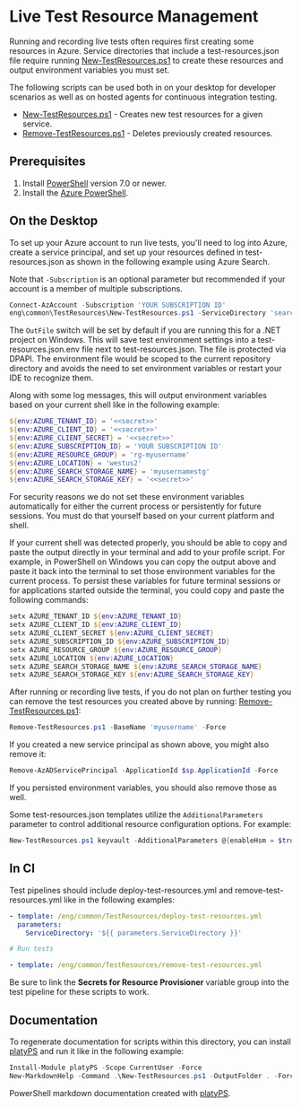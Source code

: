 # Live Test Resource Management

Running and recording live tests often requires first creating some resources
in Azure. Service directories that include a test-resources.json file require
running [New-TestResources.ps1][] to create these resources and output
environment variables you must set.

The following scripts can be used both in on your desktop for developer
scenarios as well as on hosted agents for continuous integration testing.

* [New-TestResources.ps1][] - Creates new test resources for a given service.
* [Remove-TestResources.ps1][] - Deletes previously created resources.

## Prerequisites

1. Install [PowerShell][] version 7.0 or newer.
2. Install the [Azure PowerShell][PowerShellAz].

## On the Desktop

To set up your Azure account to run live tests, you'll need to log into Azure,
create a service principal, and set up your resources defined in
test-resources.json as shown in the following example using Azure Search.

Note that `-Subscription` is an optional parameter but recommended if your account
is a member of multiple subscriptions.

```powershell
Connect-AzAccount -Subscription 'YOUR SUBSCRIPTION ID'
eng\common\TestResources\New-TestResources.ps1 -ServiceDirectory 'search'
```

The `OutFile` switch will be set by default if you are running this for a .NET project on Windows. This will save test environment settings
into a test-resources.json.env file next to test-resources.json. The file is protected via DPAPI.
The environment file would be scoped to the current repository directory and avoids the need to
set environment variables or restart your IDE to recognize them.

Along with some log messages, this will output environment variables based on
your current shell like in the following example:

```powershell
${env:AZURE_TENANT_ID} = '<<secret>>'
${env:AZURE_CLIENT_ID} = '<<secret>>'
${env:AZURE_CLIENT_SECRET} = '<<secret>>'
${env:AZURE_SUBSCRIPTION_ID} = 'YOUR SUBSCRIPTION ID'
${env:AZURE_RESOURCE_GROUP} = 'rg-myusername'
${env:AZURE_LOCATION} = 'westus2'
${env:AZURE_SEARCH_STORAGE_NAME} = 'myusernamestg'
${env:AZURE_SEARCH_STORAGE_KEY} = '<<secret>>'
```

For security reasons we do not set these environment variables automatically
for either the current process or persistently for future sessions. You must
do that yourself based on your current platform and shell.

If your current shell was detected properly, you should be able to copy and
paste the output directly in your terminal and add to your profile script.
For example, in PowerShell on Windows you can copy the output above and paste
it back into the terminal to set those environment variables for the current
process. To persist these variables for future terminal sessions or for
applications started outside the terminal, you could copy and paste the
following commands:

```powershell
setx AZURE_TENANT_ID ${env:AZURE_TENANT_ID}
setx AZURE_CLIENT_ID ${env:AZURE_CLIENT_ID}
setx AZURE_CLIENT_SECRET ${env:AZURE_CLIENT_SECRET}
setx AZURE_SUBSCRIPTION_ID ${env:AZURE_SUBSCRIPTION_ID}
setx AZURE_RESOURCE_GROUP ${env:AZURE_RESOURCE_GROUP}
setx AZURE_LOCATION ${env:AZURE_LOCATION}
setx AZURE_SEARCH_STORAGE_NAME ${env:AZURE_SEARCH_STORAGE_NAME}
setx AZURE_SEARCH_STORAGE_KEY ${env:AZURE_SEARCH_STORAGE_KEY}
```

After running or recording live tests, if you do not plan on further testing
you can remove the test resources you created above by running:
[Remove-TestResources.ps1][]:

```powershell
Remove-TestResources.ps1 -BaseName 'myusername' -Force
```

If you created a new service principal as shown above, you might also remove it:

```powershell
Remove-AzADServicePrincipal -ApplicationId $sp.ApplicationId -Force

```

If you persisted environment variables, you should also remove those as well.

Some test-resources.json templates utilize the `AdditionalParameters` parameter to control additional resource configuration options. For example:

```powershell
New-TestResources.ps1 keyvault -AdditionalParameters @{enableHsm = $true}
```

## In CI

Test pipelines should include deploy-test-resources.yml and
remove-test-resources.yml like in the following examples:

```yml
- template: /eng/common/TestResources/deploy-test-resources.yml
  parameters:
    ServiceDirectory: '${{ parameters.ServiceDirectory }}'

# Run tests

- template: /eng/common/TestResources/remove-test-resources.yml
```

Be sure to link the **Secrets for Resource Provisioner** variable group
into the test pipeline for these scripts to work.

## Documentation

To regenerate documentation for scripts within this directory, you can install
[platyPS][] and run it like in the following example:

```powershell
Install-Module platyPS -Scope CurrentUser -Force
New-MarkdownHelp -Command .\New-TestResources.ps1 -OutputFolder . -Force
```

PowerShell markdown documentation created with [platyPS][].

  [New-TestResources.ps1]: https://github.com/Azure/azure-sdk-tools/blob/master/eng/common/TestResources/New-TestResources.ps1.md
  [Remove-TestResources.ps1]: https://github.com/Azure/azure-sdk-tools/blob/master/eng/common/TestResources/Remove-TestResources.ps1.md
  [PowerShell]: https://github.com/PowerShell/PowerShell
  [PowerShellAz]: https://docs.microsoft.com/powershell/azure/install-az-ps
  [platyPS]: https://github.com/PowerShell/platyPS
